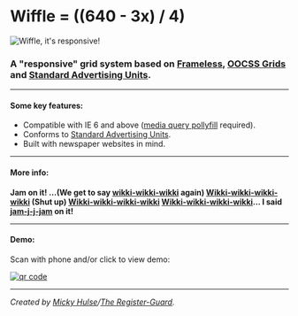 # Wiffle = ((640 - 3x) / 4)

![Wiffle, it's responsive!](http://registerguard.github.com/wiffle/wiffle.gif)

### A "responsive" grid system based on [Frameless](http://framelessgrid.com/), [OOCSS Grids](https://github.com/stubbornella/oocss/wiki/Grids) and [Standard Advertising Units](http://www.iab.net/guidelines/508676/508767/displayguidelines).

---

#### Some key features:

* Compatible with IE 6 and above ([media query pollyfill](https://github.com/scottjehl/Respond) required).
* Conforms to [Standard Advertising Units](http://www.iab.net/guidelines/508676/508767/displayguidelines).
* Built with newspaper websites in mind.

---

#### More info:

**Jam on it! …(We get to say [wikki-wikki-wikki](https://github.com/registerguard/wiffle/wiki) again) [Wikki-wikki-wikki-wikki](https://github.com/registerguard/wiffle/wiki) (Shut up) [Wikki-wikki-wikki-wikki](https://github.com/registerguard/wiffle/wiki) [Wikki-wikki-wikki-wikki](https://github.com/registerguard/wiffle/wiki)… I said [jam-j-j-jam](http://www.youtube.com/watch?v=zEmg5GaAHbk) on it!**

---

#### Demo:

Scan with phone and/or click to view demo:

[![qr code](http://chart.apis.google.com/chart?cht=qr&chl=http://registerguard.github.com/wiffle&chs=240x240)](http://registerguard.github.com/wiffle/demos/)

---

*Created by [Micky Hulse](http://hulse.me)/[The Register-Guard](http://www.registerguard.com).*